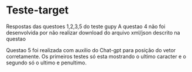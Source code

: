 # Teste-target
Respostas das questoes 1,2,3,5 do teste gupy
A questao 4 não foi desenvolvida por não realizar download do arquivo xml/json descrito na questao

Questao 5 foi realizada com auxilio do Chat-gpt para posição do vetor corretamente. Os primeiros testes só esta mostrando o ultimo caracter e o segundo só o ultimo e penultimo.
